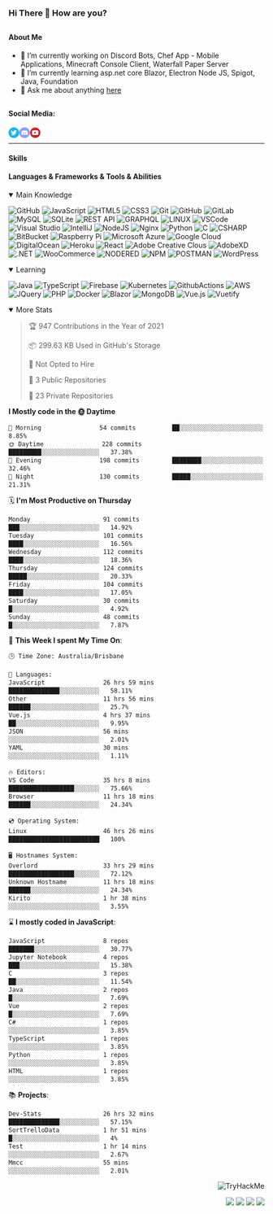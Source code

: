 ### Hi There 👋 How are you?

## <h4>About Me</h4>
- 🔭 I’m currently working on Discord Bots, Chef App - Mobile Applications, Minecraft Console Client, Waterfall Paper Server
- 🌱 I’m currently learning asp.net core Blazor, Electron Node JS, Spigot, Java, Foundation
- 💬 Ask me about anything [here](https://github.com/nick22985/nick22985/issues)


## <h4>Social Media:</h4>
<div>
    <a href="https://twitter.com/nick22985">
        <img align="left" alt="Nick22985 | Twitter" width="21px" src="./assets/social/twitter_circle.png" >
    </a>
    <a href="https://discordapp.com/users/221602145462386688">
        <img align="left" alt="Nick's Discord" width="21px" src="./assets/social/discord-round.png" />
    </a>
        <a href="https://www.youtube.com/channel/UChZvyaTJSq0PweGmTpjPjRw" >
        <img align="left" alt="Youtube" width="21px" src="./assets/social/YouTube.png" />
    </a>
</div>
<br>
<hr/>

<h4>Skills</h4>

<h4>Languages & Frameworks & Tools & Abilities </h4>
<details open="true">
<summary>Main Knowledge</summary>

![GitHub](https://img.shields.io/badge/GITHUB-%23121011.svg?&style=flat-square&logo=github&logoColor=white)
![JavaScript](https://img.shields.io/badge/JavaScript-323330.svg?&style=flat-square&logo=javascript&logoColor=%23F7DF1E)
![HTML5](https://img.shields.io/badge/HTML5-E34F26.svg?&style=flat-square&logo=html5&logoColor=white)
![CSS3](https://img.shields.io/badge/CSS3-%231572B6.svg?&style=flat-square&logo=css3&logoColor=white)
![Git](https://img.shields.io/badge/GIT-%23F05033.svg?&style=flat-square&logo=git&logoColor=white)
![GitHub](https://img.shields.io/badge/GITHUB-%23121011.svg?&style=flat-square&logo=github&logoColor=white)
![GitLab](https://img.shields.io/badge/GITLAB-%23181717.svg?&style=flat-square&logo=gitlab&logoColor=white)
![MySQL](https://img.shields.io/badge/MySQL-4479A1.svg?&style=flat-square&logo=mysql&logoColor=white)
![SQLite](https://img.shields.io/badge/SQLite-003B57.svg?&style=flat-square&logo=sqlite&logoColor=white)
![REST API](https://img.shields.io/badge/REST-02569B.svg?&style=flat-square&logo=rest&logoColor=white)
![GRAPHQL](https://img.shields.io/badge/GRAPHQL-E10098.svg?&style=flat-square&logo=graphql&logoColor=white)
![LINUX](https://img.shields.io/badge/LINUX-FCC624?style=flat-square-square&logo=linux&logoColor=black)
![VSCode](https://img.shields.io/badge/VSCODE-007ACC.svg?&style=flat-square&logo=visual-studio-code)
![Visual Studio](https://img.shields.io/badge/Visual%20Studio-5C2D91.svg?&style=flat-square&logo=visual-studio)
![IntelliJ](https://img.shields.io/badge/INTELLIJ-000000.svg?&style=flat-square&logo=intellij-idea)
![NodeJS](https://img.shields.io/badge/NODEJS-339933.svg?&style=flat-square&logo=node.js&logoColor=white)
![Nginx](https://img.shields.io/badge/NGINX-269539.svg?&style=flat-square&logo=nginx&logoColor=white)
![Python](https://img.shields.io/badge/PYTHON-3776AB.svg?&style=flat-square&logo=python&logoColor=white)
![C](https://img.shields.io/badge/C-3776AB.svg?&style=flat-square&logo=C&logoColor=white)
![CSHARP](https://img.shields.io/badge/C%20Sharp-239120.svg?&style=flat-square&logo=C-Sharp&logoColor=white)
![BitBucket](https://img.shields.io/badge/-BitBucket-darkblue?style=flat-square&logo=bitbucket)
![Raspberry Pi](https://img.shields.io/badge/-Raspberry%20Pi-C51A4A?style=flat-square&logo=Raspberry-Pi)
![Microsoft Azure](https://img.shields.io/badge/Microsoft%20Azure-232F7E?style=flat-square&logo=microsoft-azure)
![Google Cloud](https://img.shields.io/badge/Google%20Cloud-black?style=flat-square&logo=google-cloud)
![DigitalOcean](https://img.shields.io/badge/-Digital%20Ocean-darkblue?style=flat-square&logo=digitalocean)
![Heroku](https://img.shields.io/badge/-Heroku-430098?style=flat-square&logo=heroku)
![React](https://img.shields.io/badge/-React-black?style=flat-square&logo=react)
![Adobe Creative Clous](https://img.shields.io/badge/Adobe%20Creative%20Cloud-DA1F26.svg?&style=flat-square&logo=Adobe-Creative-Cloud&logoColor=white)
![AdobeXD](https://img.shields.io/badge/Adobe%20XD-FF61F6.svg?&style=flat-square&logo=Adobe-XD&logoColor=black)
![.NET](https://img.shields.io/badge/.Net-5128D4.svg?&style=flat-square&logo=.NET&logoColor=white)
![WooCommerce](https://img.shields.io/badge/WooCommerce-96588A.svg?&style=flat-square&logo=WooCommerce&logoColor=white)
![NODERED](https://img.shields.io/badge/node%20red-8F0000.svg?&style=flat-square&logo=node-red&logoColor=white)
![NPM](https://img.shields.io/badge/npm-CB3837.svg?&style=flat-square&logo=npm&logoColor=white)
![POSTMAN](https://img.shields.io/badge/Postman-FF6C37.svg?&style=flat-square&logo=postman&logoColor=white)
![WordPress](https://img.shields.io/badge/Wordpress-21759B.svg?&style=flat-square&logo=wordpress&logoColor=white)

</details>
<details open="true">
<summary>Learning</summary>

![Java](https://img.shields.io/badge/JAVA-007396.svg?&style=flat-square&logo=java&logoColor=white)
![TypeScript](https://img.shields.io/badge/TYPESCRIPT-%23007ACC.svg?&style=flat-square&logo=typescript&logoColor=white)
![Firebase](https://img.shields.io/badge/FIREBASE-FFCA28.svg?&style=flat-square&logo=firebase&logoColor=black)
![Kubernetes](https://img.shields.io/badge/KUBERNETES-326CE5.svg?&style=flat-square&logo=kubernetes&logoColor=white)
![GithubActions](https://img.shields.io/badge/GITHUB%20ACTIONS-2088FF.svg?&style=flat-square&logo=github-actions&logoColor=white)
![AWS](https://img.shields.io/badge/AMAZON%20AWS-232F3E.svg?&style=flat-square&logo=amazon-aws&logoColor=white)
![JQuery](https://img.shields.io/badge/JQUERY-0769AD.svg?&style=flat-square&logo=jquery&logoColor=white)
![PHP](https://img.shields.io/badge/PHP-777BB4.svg?&style=flat-square&logo=php&logoColor=white)
![Docker](https://img.shields.io/badge/DOCKER-2496ED.svg?&style=flat-square&logo=docker&logoColor=white)
![Blazor](https://img.shields.io/badge/Blazor-512BD4.svg?&style=flat-square&logo=Blazor&logoColor=white)
![MongoDB](https://img.shields.io/badge/MONGODB-47A248.svg?&style=flat-square&logo=mongodb&logoColor=white)
![Vue.js](https://img.shields.io/badge/Vue.JS-47A248.svg?&style=flat-square&logo=vuedotjs&logoColor=white)
![Vuetify](https://img.shields.io/badge/Vuetify.JS-47A248.svg?&style=flat-square&logo=vuetify&logoColor=white)
</details>

<details open="false">
<summary>More Stats</summary>
    
<!--START_SECTION:devStats-->
> 🏆 947 Contributions in the Year of 2021
>
> 📦 299.63 KB Used in GitHub's Storage
>
> 🚫 Not Opted to Hire
>
> 📖 3 Public Repositories
>
> 🔐 23 Private Repositories

**I Mostly code in the 🌞 Daytime**
```text
🌅 Morning                54 commits          ██░░░░░░░░░░░░░░░░░░░░░░░   8.85%
🌞 Daytime                228 commits         █████████░░░░░░░░░░░░░░░░   37.38%
🌆 Evening                198 commits         ████████░░░░░░░░░░░░░░░░░   32.46%
🌙 Night                  130 commits         █████░░░░░░░░░░░░░░░░░░░░   21.31%
```
🗓️ **I'm Most Productive on Thursday**
```text
Monday                    91 commits          ███░░░░░░░░░░░░░░░░░░░░░░   14.92%
Tuesday                   101 commits         ████░░░░░░░░░░░░░░░░░░░░░   16.56%
Wednesday                 112 commits         ████░░░░░░░░░░░░░░░░░░░░░   18.36%
Thursday                  124 commits         █████░░░░░░░░░░░░░░░░░░░░   20.33%
Friday                    104 commits         ████░░░░░░░░░░░░░░░░░░░░░   17.05%
Saturday                  30 commits          █░░░░░░░░░░░░░░░░░░░░░░░░   4.92%
Sunday                    48 commits          █░░░░░░░░░░░░░░░░░░░░░░░░   7.87%
```
🚀 **This Week I spent My Time On**:
```text
🕒 Time Zone: Australia/Brisbane

💬 Languages:
JavaScript                26 hrs 59 mins      ██████████████░░░░░░░░░░░   58.11%
Other                     11 hrs 56 mins      ██████░░░░░░░░░░░░░░░░░░░   25.7%
Vue.js                    4 hrs 37 mins       ██░░░░░░░░░░░░░░░░░░░░░░░   9.95%
JSON                      56 mins             ░░░░░░░░░░░░░░░░░░░░░░░░░   2.01%
YAML                      30 mins             ░░░░░░░░░░░░░░░░░░░░░░░░░   1.11%

🔥 Editors:
VS Code                   35 hrs 8 mins       ██████████████████░░░░░░░   75.66%
Browser                   11 hrs 18 mins      ██████░░░░░░░░░░░░░░░░░░░   24.34%

💿 Operating System:
Linux                     46 hrs 26 mins      █████████████████████████   100%

🖥️ Hostnames System:
Overlord                  33 hrs 29 mins      ██████████████████░░░░░░░   72.12%
Unknown Hostname          11 hrs 18 mins      ██████░░░░░░░░░░░░░░░░░░░   24.34%
Kirito                    1 hr 38 mins        ░░░░░░░░░░░░░░░░░░░░░░░░░   3.55%
```
⌛ **I mostly coded in JavaScript**:
```text
JavaScript                8 repos             ███████░░░░░░░░░░░░░░░░░░   30.77%
Jupyter Notebook          4 repos             ███░░░░░░░░░░░░░░░░░░░░░░   15.38%
C                         3 repos             ██░░░░░░░░░░░░░░░░░░░░░░░   11.54%
Java                      2 repos             █░░░░░░░░░░░░░░░░░░░░░░░░   7.69%
Vue                       2 repos             █░░░░░░░░░░░░░░░░░░░░░░░░   7.69%
C#                        1 repos             ░░░░░░░░░░░░░░░░░░░░░░░░░   3.85%
TypeScript                1 repos             ░░░░░░░░░░░░░░░░░░░░░░░░░   3.85%
Python                    1 repos             ░░░░░░░░░░░░░░░░░░░░░░░░░   3.85%
HTML                      1 repos             ░░░░░░░░░░░░░░░░░░░░░░░░░   3.85%
```
📚 **Projects**:
```text
Dev-Stats                 26 hrs 32 mins      ██████████████░░░░░░░░░░░   57.15%
SortTrelloData            1 hr 51 mins        █░░░░░░░░░░░░░░░░░░░░░░░░   4%
Test                      1 hr 14 mins        ░░░░░░░░░░░░░░░░░░░░░░░░░   2.67%
Mmcc                      55 mins             ░░░░░░░░░░░░░░░░░░░░░░░░░   2.01%
```
<!--END_SECTION:devStats-->
</details>
<p align="right">
    <img src="https://tryhackme-badges.s3.amazonaws.com/nick22985.png" alt="TryHackMe">
</p>
<p align="right">
    <img src="https://www.codewars.com/users/nick22985/badges/micro"/>
    <img src="https://wakatime.com/badge/user/06ef56ec-e763-432c-a1cc-83e10de5b5a3.svg"/>
    <img src="https://komarev.com/ghpvc/?username=nick22985&style=plastic&label=Views"/>
    <img src="https://badges.pufler.dev/visits/nick22985/nick22985?color=black&logo=github" />
</p>


